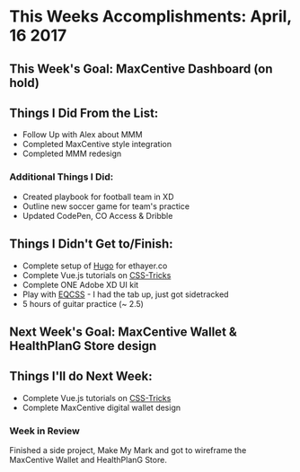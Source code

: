 # This Weeks Accomplishments: April, 16 2017

## This Week's Goal: MaxCentive Dashboard (on hold)

## Things I Did From the List:
- Follow Up with Alex about MMM
- Completed MaxCentive style integration
- Completed MMM redesign

### Additional Things I Did:
- Created playbook for football team in XD
- Outline new soccer game for team's practice
- Updated CodePen, CO Access & Dribble

## Things I Didn't Get to/Finish:
- Complete setup of [Hugo](http://gohugo.io/) for ethayer.co
- Complete Vue.js tutorials on [CSS-Tricks](https://css-tricks.com/intro-to-vue-1-rendering-directives-events/)
- Complete ONE Adobe XD UI kit
- Play with [EQCSS](http://elementqueries.com/) - I had the tab up, just got sidetracked
- 5 hours of guitar practice (~ 2.5)

## Next Week's Goal: MaxCentive Wallet & HealthPlanG Store design

## Things I'll do Next Week:
- Complete Vue.js tutorials on [CSS-Tricks](https://css-tricks.com/intro-to-vue-1-rendering-directives-events/)
- Complete MaxCentive digital wallet design

### Week in Review
Finished a side project, Make My Mark and got to wireframe the MaxCentive Wallet and HealthPlanG Store.

